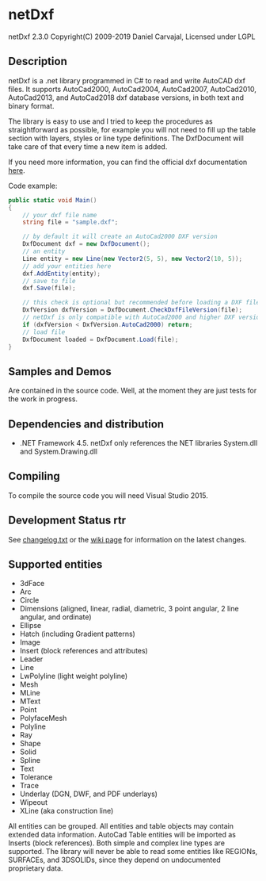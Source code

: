 # netDxf
netDxf 2.3.0 Copyright(C) 2009-2019 Daniel Carvajal, Licensed under LGPL
## Description
netDxf is a .net library programmed in C# to read and write AutoCAD dxf files. It supports AutoCad2000, AutoCad2004, AutoCad2007, AutoCad2010,  AutoCad2013, and AutoCad2018 dxf database versions, in both text and binary format.

The library is easy to use and I tried to keep the procedures as straightforward as possible, for example you will not need to fill up the table section with layers, styles or line type definitions. The DxfDocument will take care of that every time a new item is added.

If you need more information, you can find the official dxf documentation [here](https://help.autodesk.com/view/OARX/2019/ENU/?guid=GUID-235B22E0-A567-4CF6-92D3-38A2306D73F3).

Code example:

```c#
public static void Main()
{
	// your dxf file name
	string file = "sample.dxf";

	// by default it will create an AutoCad2000 DXF version
	DxfDocument dxf = new DxfDocument();
	// an entity
	Line entity = new Line(new Vector2(5, 5), new Vector2(10, 5));
	// add your entities here
	dxf.AddEntity(entity);
	// save to file
	dxf.Save(file);

	// this check is optional but recommended before loading a DXF file
	DxfVersion dxfVersion = DxfDocument.CheckDxfFileVersion(file);
	// netDxf is only compatible with AutoCad2000 and higher DXF version
	if (dxfVersion < DxfVersion.AutoCad2000) return;
	// load file
	DxfDocument loaded = DxfDocument.Load(file);
}
```

## Samples and Demos 
Are contained in the source code.
Well, at the moment they are just tests for the work in progress.
## Dependencies and distribution 
* .NET Framework 4.5. netDxf only references the NET libraries System.dll and System.Drawing.dll
## Compiling
To compile the source code you will need Visual Studio 2015.
## Development Status rtr
See [changelog.txt](https://github.com/haplokuon/netDxf/blob/master/doc/Changelog.txt) or the [wiki page](https://github.com/haplokuon/netDxf/wiki) for information on the latest changes.
## Supported entities
* 3dFace
* Arc
* Circle
* Dimensions (aligned, linear, radial, diametric, 3 point angular, 2 line angular, and ordinate)
* Ellipse
* Hatch (including Gradient patterns)
* Image
* Insert (block references and attributes)
* Leader
* Line
* LwPolyline (light weight polyline)
* Mesh
* MLine
* MText
* Point
* PolyfaceMesh
* Polyline
* Ray
* Shape
* Solid
* Spline
* Text
* Tolerance
* Trace
* Underlay (DGN, DWF, and PDF underlays)
* Wipeout
* XLine (aka construction line)

All entities can be grouped.
All entities and table objects may contain extended data information.
AutoCad Table entities will be imported as Inserts (block references).
Both simple and complex line types are supported.
The library will never be able to read some entities like REGIONs, SURFACEs, and 3DSOLIDs, since they depend on undocumented proprietary data.
